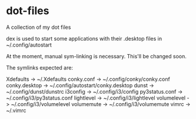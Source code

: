 # dot-files
A collection of my dot files

dex is used to start some applications with their .desktop files in ~/.config/autostart

At the moment, manual sym-linking is necessary. This'll be changed soon.

The symlinks expected are:

Xdefaults -> ~/.Xdefaults
conky.conf -> ~/.config/conky/conky.conf
conky.desktop -> ~/.config/autostart/conky.desktop
dunst -> ~/.config/dunst/dunstrc
i3config -> ~/.config/i3/config
py3status.conf -> ~/.config/i3/py3status.conf
lightlevel -> ~/.config/i3/lightlevel
volumelevel -> ~/.config/i3/volumelevel
volumemute -> ~/.config/i3/volumemute
vimrc -> ~/.vimrc
